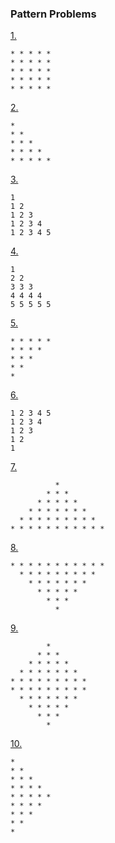 ### Pattern Problems

[1.](1.py)
```
* * * * *
* * * * *
* * * * *
* * * * *
* * * * *
```

[2.](2.py)

```
*
* *
* * *
* * * *
* * * * *
```
[3.](3.py)

```
1
1 2
1 2 3
1 2 3 4
1 2 3 4 5
```
[4.](4.py)

```
1
2 2
3 3 3
4 4 4 4
5 5 5 5 5
```
[5.](5.py)

```
* * * * *
* * * *
* * *
* *
*
```
[6.](6.py)

```
1 2 3 4 5
1 2 3 4
1 2 3
1 2
1
```
[7.](7.py)

```
          *
        * * *
      * * * * *
    * * * * * * *
  * * * * * * * * *
* * * * * * * * * * *
```
[8.](8.py)
```
* * * * * * * * * * *
  * * * * * * * * *
    * * * * * * *
      * * * * *
        * * *
          *
```
[9.](9.py)
```
        *
      * * *
    * * * * *
  * * * * * * *
* * * * * * * * *
* * * * * * * * *
  * * * * * * *
    * * * * *
      * * *
        *
```
[10.](10.py)
```
*
* *
* * *
* * * *
* * * * *
* * * *
* * *
* *
*
```